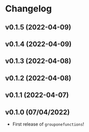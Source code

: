 # Changelog

<!--next-version-placeholder-->

## v0.1.5 (2022-04-09)


## v0.1.4 (2022-04-09)


## v0.1.3 (2022-04-08)


## v0.1.2 (2022-04-08)


## v0.1.1 (2022-04-07)


## v0.1.0 (07/04/2022)

- First release of `grouponefunctions`!